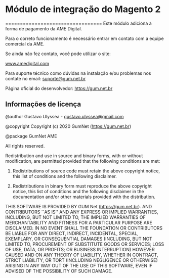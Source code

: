 # Módulo de integração do Magento 2 
=================================
Este módulo adiciona a forma de pagamento da AME Digital.

Para o correto funcionamento é necessário entrar em contato com a equipe comercial da AME.

Se ainda não fez contato, você pode utilizar o site:

www.amedigital.com

Para suporte técnico como dúvidas na instalação e/ou problemas nos contate no email: suporte@gum.net.br

Página oficial do desenvolvedor: https://gum.net.br






## Informações de licença
@author Gustavo Ulyssea - gustavo.ulyssea@gmail.com

@copyright Copyright (c) 2020 GumNet (https://gum.net.br)

@package GumNet AME

All rights reserved.

Redistribution and use in source and binary forms, with or without
modification, are permitted provided that the following conditions
are met:

1. Redistributions of source code must retain the above copyright
   notice, this list of conditions and the following disclaimer.

2. Redistributions in binary form must reproduce the above copyright
   notice, this list of conditions and the following disclaimer in the
   documentation and/or other materials provided with the distribution.

THIS SOFTWARE IS PROVIDED BY GUM Net (https://gum.net.br). AND CONTRIBUTORS
``AS IS'' AND ANY EXPRESS OR IMPLIED WARRANTIES, INCLUDING, BUT NOT LIMITED
TO, THE IMPLIED WARRANTIES OF MERCHANTABILITY AND FITNESS FOR A PARTICULAR
PURPOSE ARE DISCLAIMED.  IN NO EVENT SHALL THE FOUNDATION OR CONTRIBUTORS
BE LIABLE FOR ANY DIRECT, INDIRECT, INCIDENTAL, SPECIAL, EXEMPLARY, OR
CONSEQUENTIAL DAMAGES (INCLUDING, BUT NOT LIMITED TO, PROCUREMENT OF
SUBSTITUTE GOODS OR SERVICES; LOSS OF USE, DATA, OR PROFITS; OR BUSINESS
INTERRUPTION) HOWEVER CAUSED AND ON ANY THEORY OF LIABILITY, WHETHER IN
CONTRACT, STRICT LIABILITY, OR TORT (INCLUDING NEGLIGENCE OR OTHERWISE)
ARISING IN ANY WAY OUT OF THE USE OF THIS SOFTWARE, EVEN IF ADVISED OF THE
POSSIBILITY OF SUCH DAMAGE.
